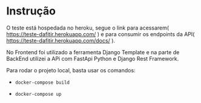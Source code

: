 # Instrução
O teste está hospedada no heroku, segue o link para acessarem( https://teste-dafitir.herokuapp.com/ )
e para consumir os endpoints da API( https://teste-dafitir.herokuapp.com/docs/ ).

No Frontend foi utilizado a ferramenta Django Template e na parte de BackEnd utilizei a APi com FastApi 
Python e Django Rest Framework.

Para rodar o projeto local, basta usar os comandos:
- `docker-compose build`

- `docker-compose up`